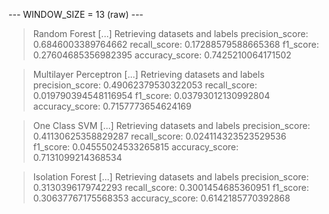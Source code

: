 
 --- WINDOW_SIZE = 13 (raw) --- 


> Random Forest
[...] Retrieving datasets and labels
precision_score: 0.6846003389764662
recall_score: 0.17288579588665368
f1_score: 0.27604685356982395
accuracy_score: 0.7425210064171502


> Multilayer Perceptron
[...] Retrieving datasets and labels
precision_score: 0.49062379530322053
recall_score: 0.019790394548116954
f1_score: 0.03793012130992804
accuracy_score: 0.7157773654624169


> One Class SVM
[...] Retrieving datasets and labels
precision_score: 0.41130625358829287
recall_score: 0.024114323523529536
f1_score: 0.04555024533265815
accuracy_score: 0.7131099214368534


> Isolation Forest
[...] Retrieving datasets and labels
precision_score: 0.3130396179742293
recall_score: 0.3001454685360951
f1_score: 0.30637767175568353
accuracy_score: 0.6142185770392868
